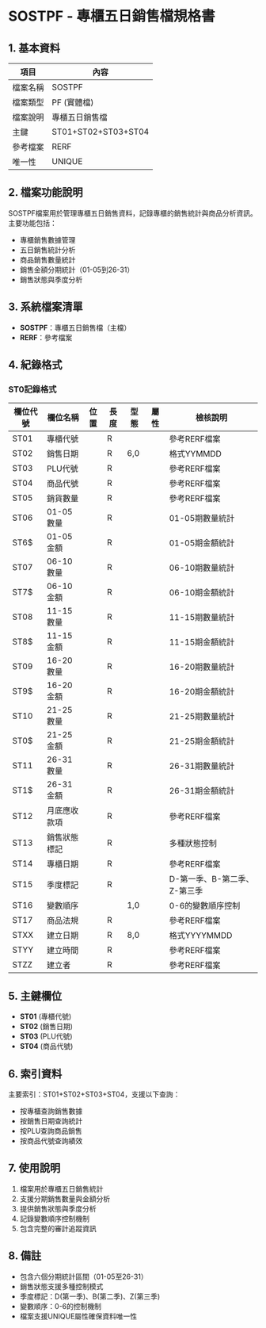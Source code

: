 # SOSTPF - 專櫃五日銷售檔規格書

## 1. 基本資料

| 項目 | 內容 |
|------|------|
| 檔案名稱 | SOSTPF |
| 檔案類型 | PF (實體檔) |
| 檔案說明 | 專櫃五日銷售檔 |
| 主鍵 | ST01+ST02+ST03+ST04 |
| 參考檔案 | RERF |
| 唯一性 | UNIQUE |

## 2. 檔案功能說明

SOSTPF檔案用於管理專櫃五日銷售資料，記錄專櫃的銷售統計與商品分析資訊。主要功能包括：

- 專櫃銷售數據管理
- 五日銷售統計分析
- 商品銷售數量統計
- 銷售金額分期統計（01-05到26-31）
- 銷售狀態與季度分析

## 3. 系統檔案清單

- **SOSTPF**：專櫃五日銷售檔（主檔）
- **RERF**：參考檔案

## 4. 紀錄格式

### ST0記錄格式

| 欄位代號 | 欄位名稱 | 位置 | 長度 | 型態 | 屬性 | 檢核說明 |
|----------|----------|------|------|------|------|----------|
| ST01 | 專櫃代號 | | R | | | 參考RERF檔案 |
| ST02 | 銷售日期 | | R | 6,0 | | 格式YYMMDD |
| ST03 | PLU代號 | | R | | | 參考RERF檔案 |
| ST04 | 商品代號 | | R | | | 參考RERF檔案 |
| ST05 | 銷貨數量 | | R | | | 參考RERF檔案 |
| ST06 | 01-05數量 | | R | | | 01-05期數量統計 |
| ST6$ | 01-05金額 | | R | | | 01-05期金額統計 |
| ST07 | 06-10數量 | | R | | | 06-10期數量統計 |
| ST7$ | 06-10金額 | | R | | | 06-10期金額統計 |
| ST08 | 11-15數量 | | R | | | 11-15期數量統計 |
| ST8$ | 11-15金額 | | R | | | 11-15期金額統計 |
| ST09 | 16-20數量 | | R | | | 16-20期數量統計 |
| ST9$ | 16-20金額 | | R | | | 16-20期金額統計 |
| ST10 | 21-25數量 | | R | | | 21-25期數量統計 |
| ST0$ | 21-25金額 | | R | | | 21-25期金額統計 |
| ST11 | 26-31數量 | | R | | | 26-31期數量統計 |
| ST1$ | 26-31金額 | | R | | | 26-31期金額統計 |
| ST12 | 月底應收款項 | | R | | | 參考RERF檔案 |
| ST13 | 銷售狀態標記 | | R | | | 多種狀態控制 |
| ST14 | 專櫃日期 | | R | | | 參考RERF檔案 |
| ST15 | 季度標記 | | R | | | D-第一季、B-第二季、Z-第三季 |
| ST16 | 變數順序 | | | 1,0 | | 0-6的變數順序控制 |
| ST17 | 商品法規 | | R | | | 參考RERF檔案 |
| STXX | 建立日期 | | R | 8,0 | | 格式YYYYMMDD |
| STYY | 建立時間 | | R | | | 參考RERF檔案 |
| STZZ | 建立者 | | R | | | 參考RERF檔案 |

## 5. 主鍵欄位

- **ST01** (專櫃代號)
- **ST02** (銷售日期)
- **ST03** (PLU代號)
- **ST04** (商品代號)

## 6. 索引資料

主要索引：ST01+ST02+ST03+ST04，支援以下查詢：
- 按專櫃查詢銷售數據
- 按銷售日期查詢統計
- 按PLU查詢商品銷售
- 按商品代號查詢績效

## 7. 使用說明

1. 檔案用於專櫃五日銷售統計
2. 支援分期銷售數量與金額分析
3. 提供銷售狀態與季度分析
4. 記錄變數順序控制機制
5. 包含完整的審計追蹤資訊

## 8. 備註

- 包含六個分期統計區間（01-05至26-31）
- 銷售狀態支援多種控制模式
- 季度標記：D(第一季)、B(第二季)、Z(第三季)
- 變數順序：0-6的控制機制
- 檔案支援UNIQUE屬性確保資料唯一性 